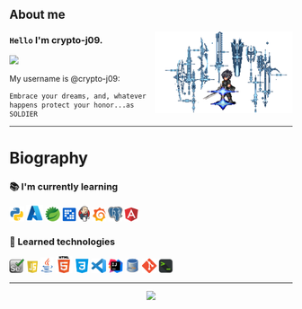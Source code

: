 ## About me

<img align="right" width="245" src="img/noctis.gif"/>

### `Hello` I'm crypto-j09.

![](https://komarev.com/ghpvc/?username=crypto-j09&color=00a0a0&style=plastic)

My username is @crypto-j09:

```
Embrace your dreams, and, whatever happens protect your honor...as SOLDIER 
```

---

# Biography

### :books: I'm currently learning

<code><a href="https://github.com/crypto-j09" target="_blank"><img src="img/currently_learning/python.png"	width="26px" alt="pyton"></a></code>
<code><a href="https://github.com/crypto-j09" target="_blank"><img src="img/currently_learning/azure.svg"	width="30px" alt="azure"></a></code>
<code><a href="https://github.com/crypto-j09" target="_blank"><img src="img/currently_learning/spring.png"	width="26px" alt="springboot"></a></code>
<code><a href="https://github.com/crypto-j09" target="_blank"><img src="img/currently_learning/liferay.png"	width="25px" alt="Liferay"></a></code>
<code><a href="https://github.com/crypto-j09" target="_blank"><img src="img/currently_learning/Jenkins_logo.svg"	width="20px" alt="Jenkins"></a></code>
<code><a href="https://github.com/crypto-j09" target="_blank"><img src="img/currently_learning/grafana.png"	width="25px" alt="Grafana"></a></code>
<code><a href="https://github.com/crypto-j09/crypto-j09/blob/main/resources/PostgreSQL-Cheat-Sheet.pdf" target="_blank"><img src="img/currently_learning/postgresql.png"	width="25px" alt="postgresql"></a></code>
<code><a href="https://angular.io" target="_blank"><img src="img/currently_learning/angular.svg"	width="24px" alt="angular"></a></code>
 
### :file_folder: Learned technologies

<code><a href="https://www.selenium.dev" target="_blank"><img src="img/Learned_technologies/selenium.png"	width="26px" alt="selenium"></a></code>
<code><a href="https://github.com/crypto-j09/JavaScript-Course" target="_blank"><img src="img/Learned_technologies/js.jpg" width="22px" alt="js"></a></code> 
<code><a href="https://github.com/crypto-j09/Java-Course" target="_blank"><img src="img/Learned_technologies/java.png" width="22px" alt="java"></a></code>
<code><a href="https://github.com/crypto-j09" target="_blank"><img src="img/Learned_technologies/html.png" width="30px" alt="html"></a></code>
<code><a href="https://github.com/crypto-j09" target="_blank"><img src="img/Learned_technologies/css.png" width="26px" alt="css"></a></code>
<code><a href="https://github.com/crypto-j09/crypto-j09/blob/main/resources/keyboard-shortcuts-windows.pdf" target="_blank"><img src="img/Learned_technologies/vscode.png" width="26px" alt="vscode"></a></code>
<code><a href="https://github.com/crypto-j09/crypto-j09/blob/main/resources/IntelliJIDEA_ReferenceCard.pdf" target="_blank"><img src="img/Learned_technologies/IntelliJ.png" width="26px" alt="intellJ"></a></code>
<code><a href="https://github.com/crypto-j09" target="_blank"><img src="img/Learned_technologies/mysql.png" width="26px" alt="vscode"></a></code>
<code><a href="https://github.com/crypto-j09/crypto-j09/blob/main/resources/github-git-cheat-sheet.pdf" target="_blank"><img src="img/Learned_technologies/git.png" width="26px" alt="git"></a></code>
<code><a href="https://github.com/crypto-j09" target="_blank"><img src="img/Learned_technologies/terminal.png" width="26px" alt="terminal"></a></code>

---

<p align="center">
<img width=800 src="https://github-profile-trophy.vercel.app/?username=crypto-j09&margin-w=10&row=1&theme=gruvbox&no-bg=true"/>
</p>
